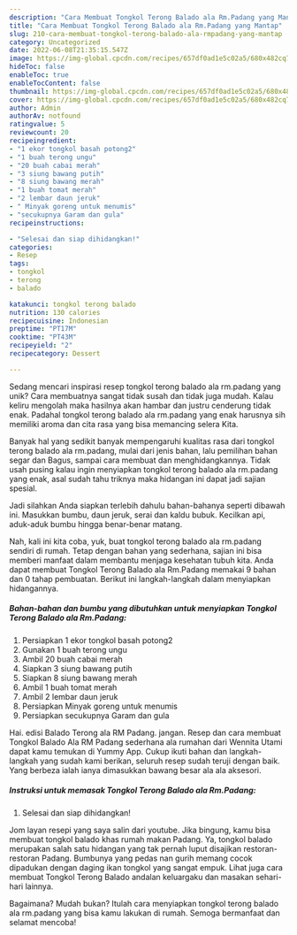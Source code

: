 ```yaml
---
description: "Cara Membuat Tongkol Terong Balado ala Rm.Padang yang Mantap"
title: "Cara Membuat Tongkol Terong Balado ala Rm.Padang yang Mantap"
slug: 210-cara-membuat-tongkol-terong-balado-ala-rmpadang-yang-mantap
category: Uncategorized
date: 2022-06-08T21:35:15.547Z
image: https://img-global.cpcdn.com/recipes/657df0ad1e5c02a5/680x482cq70/tongkol-terong-balado-ala-rmpadang-foto-resep-utama.jpg
hideToc: false
enableToc: true
enableTocContent: false
thumbnail: https://img-global.cpcdn.com/recipes/657df0ad1e5c02a5/680x482cq70/tongkol-terong-balado-ala-rmpadang-foto-resep-utama.jpg
cover: https://img-global.cpcdn.com/recipes/657df0ad1e5c02a5/680x482cq70/tongkol-terong-balado-ala-rmpadang-foto-resep-utama.jpg
author: Admin
authorAv: notfound
ratingvalue: 5
reviewcount: 20
recipeingredient:
- "1 ekor tongkol basah potong2"
- "1 buah terong ungu"
- "20 buah cabai merah"
- "3 siung bawang putih"
- "8 siung bawang merah"
- "1 buah tomat merah"
- "2 lembar daun jeruk"
- " Minyak goreng untuk menumis"
- "secukupnya Garam dan gula"
recipeinstructions:

- "Selesai dan siap dihidangkan!"
categories:
- Resep
tags:
- tongkol
- terong
- balado

katakunci: tongkol terong balado 
nutrition: 130 calories
recipecuisine: Indonesian
preptime: "PT17M"
cooktime: "PT43M"
recipeyield: "2"
recipecategory: Dessert

---
```





Sedang mencari inspirasi resep tongkol terong balado ala rm.padang yang unik? Cara membuatnya sangat tidak susah dan tidak juga mudah. Kalau keliru mengolah maka hasilnya akan hambar dan justru cenderung tidak enak. Padahal tongkol terong balado ala rm.padang yang enak harusnya sih memiliki aroma dan cita rasa yang bisa memancing selera Kita.





Banyak hal yang sedikit banyak mempengaruhi kualitas rasa dari tongkol terong balado ala rm.padang, mulai dari jenis bahan, lalu pemilihan bahan segar dan Bagus, sampai cara membuat dan menghidangkannya. Tidak usah pusing kalau ingin menyiapkan tongkol terong balado ala rm.padang yang enak,      asal sudah tahu triknya maka hidangan ini dapat jadi sajian spesial.














Jadi silahkan Anda siapkan terlebih dahulu bahan-bahanya seperti dibawah ini. Masukkan bumbu, daun jeruk, serai dan kaldu bubuk. Kecilkan api, aduk-aduk bumbu hingga benar-benar matang.






Nah, kali ini kita coba, yuk, buat tongkol terong balado ala rm.padang sendiri di rumah. Tetap dengan bahan yang sederhana, sajian ini bisa memberi manfaat dalam membantu menjaga kesehatan tubuh kita. Anda dapat membuat Tongkol Terong Balado ala Rm.Padang memakai 9 bahan dan 0 tahap pembuatan. Berikut ini langkah-langkah dalam menyiapkan hidangannya.

<!--inarticleads1-->

##### Bahan-bahan dan bumbu yang dibutuhkan untuk menyiapkan Tongkol Terong Balado ala Rm.Padang:

1. Persiapkan 1 ekor tongkol basah potong2
1. Gunakan 1 buah terong ungu
1. Ambil 20 buah cabai merah
1. Siapkan 3 siung bawang putih
1. Siapkan 8 siung bawang merah
1. Ambil 1 buah tomat merah
1. Ambil 2 lembar daun jeruk
1. Persiapkan  Minyak goreng untuk menumis
1. Persiapkan secukupnya Garam dan gula


Hai. edisi Balado Terong ala RM Padang. jangan. Resep dan cara membuat Tongkol Balado Ala RM Padang sederhana ala rumahan dari Wennita Utami dapat kamu temukan di Yummy App. Cukup ikuti bahan dan langkah-langkah yang sudah kami berikan, seluruh resep sudah teruji dengan baik. Yang berbeza ialah ianya dimasukkan bawang besar ala ala aksesori. 

<!--inarticleads2-->

##### Instruksi untuk memasak Tongkol Terong Balado ala Rm.Padang:


1. Selesai dan siap dihidangkan!

Jom layan resepi yang saya salin dari youtube. Jika bingung, kamu bisa membuat tongkol balado khas rumah makan Padang. Ya, tongkol balado merupakan salah satu hidangan yang tak pernah luput disajikan restoran-restoran Padang. Bumbunya yang pedas nan gurih memang cocok dipadukan dengan daging ikan tongkol yang sangat empuk. Lihat juga cara membuat Tongkol Terong Balado andalan keluargaku dan masakan sehari-hari lainnya. 

Bagaimana? Mudah bukan? Itulah cara menyiapkan tongkol terong balado ala rm.padang yang bisa kamu lakukan di rumah. Semoga bermanfaat dan selamat mencoba!
